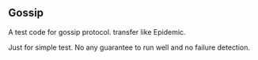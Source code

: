 ## Gossip

A test code for gossip protocol. transfer like Epidemic. 

Just for simple test. No any guarantee to run well and no failure detection.



